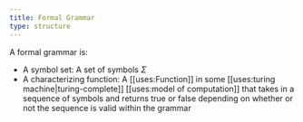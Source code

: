 ```yaml
---
title: Formal Grammar
type: structure
---
```


A formal grammar is:
 - A symbol set: A set of symbols $\Sigma$
 - A characterizing function: A [[uses:Function]] in some [[uses:turing machine|turing-complete]] [[uses:model of computation]] that takes in a sequence of symbols and returns true or false depending on whether or not the sequence is valid within the grammar